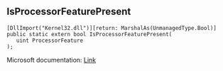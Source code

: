 ## IsProcessorFeaturePresent

```
[DllImport("Kernel32.dll")][return: MarshalAs(UnmanagedType.Bool)]
public static extern bool IsProcessorFeaturePresent(
   uint ProcessorFeature
);
```

Microsoft documentation: [Link](https://learn.microsoft.com/en-us/windows/win32/api/processthreadsapi/nf-processthreadsapi-isprocessorfeaturepresent)
